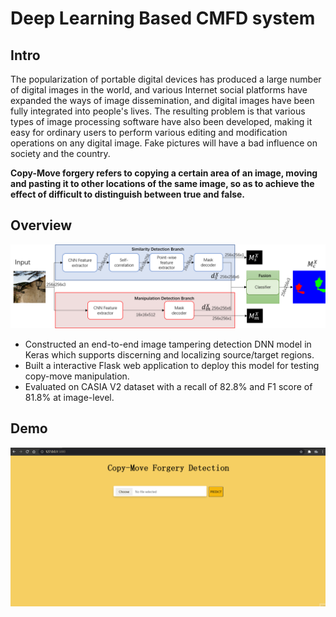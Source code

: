# Deep Learning Based CMFD system

## Intro

The popularization of portable digital devices has produced a large number of digital images in the world, and various Internet social platforms have expanded the ways of image dissemination, and digital images have been fully integrated into people's lives. The resulting problem is that various types of image processing software have also been developed,  making it easy for ordinary users to perform various editing and modification operations on any digital image. Fake pictures will have a bad influence on society and the country.

**Copy-Move forgery refers to copying a certain area of an image, moving and pasting it to other locations of the same image, so as to achieve the effect of difficult to distinguish between true and false.**

## Overview

![Overview of the proposed two-branch DNN-based CMFD solution](img/architecture.png)

- Constructed an end-to-end image tampering detection DNN model in Keras which supports discerning and localizing source/target regions. 
- Built a interactive Flask web application to deploy this model for testing copy-move manipulation.
- Evaluated on CASIA V2 dataset with a recall of 82.8% and F1 score of 81.8% at image-level.

## Demo

![](img/demo.gif)

